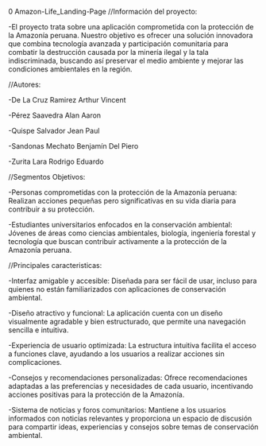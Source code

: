 0 Amazon-Life_Landing-Page
//Información del proyecto:

-El proyecto trata sobre una aplicación comprometida con la protección de la Amazonía peruana. Nuestro objetivo es ofrecer una solución innovadora que combina tecnología avanzada y participación comunitaria para combatir la destrucción causada por la minería ilegal y la tala indiscriminada, buscando así preservar el medio ambiente y mejorar las condiciones ambientales en la región.

//Autores:

-De La Cruz Ramirez Arthur Vincent

-Pérez Saavedra Alan Aaron

-Quispe Salvador Jean Paul

-Sandonas Mechato Benjamín Del Piero

-Zurita Lara Rodrigo Eduardo

//Segmentos Objetivos:

-Personas comprometidas con la protección de la Amazonía peruana: Realizan acciones pequeñas pero significativas en su vida diaria para contribuir a su protección.

-Estudiantes universitarios enfocados en la conservación ambiental: Jóvenes de áreas como ciencias ambientales, biología, ingeniería forestal y tecnología que buscan contribuir activamente a la protección de la Amazonía peruana. 

//Principales caracteristicas:

-Interfaz amigable y accesible: Diseñada para ser fácil de usar, incluso para quienes no están familiarizados con aplicaciones de conservación ambiental.

-Diseño atractivo y funcional: La aplicación cuenta con un diseño visualmente agradable y bien estructurado, que permite una navegación sencilla e intuitiva.

-Experiencia de usuario optimizada: La estructura intuitiva facilita el acceso a funciones clave, ayudando a los usuarios a realizar acciones sin complicaciones.

-Consejos y recomendaciones personalizadas: Ofrece recomendaciones adaptadas a las preferencias y necesidades de cada usuario, incentivando acciones positivas para la protección de la Amazonía.

-Sistema de noticias y foros comunitarios: Mantiene a los usuarios informados con noticias relevantes y proporciona un espacio de discusión para compartir ideas, experiencias y consejos sobre temas de conservación ambiental.


